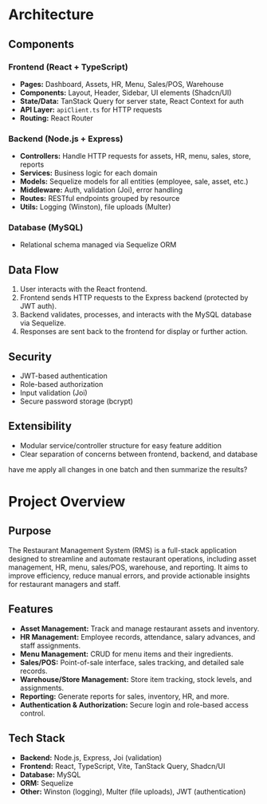 # Architecture



## Components

### Frontend (React + TypeScript)
- **Pages:** Dashboard, Assets, HR, Menu, Sales/POS, Warehouse
- **Components:** Layout, Header, Sidebar, UI elements (Shadcn/UI)
- **State/Data:** TanStack Query for server state, React Context for auth
- **API Layer:** `apiClient.ts` for HTTP requests
- **Routing:** React Router

### Backend (Node.js + Express)
- **Controllers:** Handle HTTP requests for assets, HR, menu, sales, store, reports
- **Services:** Business logic for each domain
- **Models:** Sequelize models for all entities (employee, sale, asset, etc.)
- **Middleware:** Auth, validation (Joi), error handling
- **Routes:** RESTful endpoints grouped by resource
- **Utils:** Logging (Winston), file uploads (Multer)

### Database (MySQL)
- Relational schema managed via Sequelize ORM


## Data Flow
1. User interacts with the React frontend.
2. Frontend sends HTTP requests to the Express backend (protected by JWT auth).
3. Backend validates, processes, and interacts with the MySQL database via Sequelize.
4. Responses are sent back to the frontend for display or further action.

## Security
- JWT-based authentication
- Role-based authorization
- Input validation (Joi)
- Secure password storage (bcrypt)

## Extensibility
- Modular service/controller structure for easy feature addition
- Clear separation of concerns between frontend, backend, and database


have me apply all changes in one batch and then summarize the results?

# Project Overview

## Purpose
The Restaurant Management System (RMS) is a full-stack application designed to streamline and automate restaurant operations, including asset management, HR, menu, sales/POS, warehouse, and reporting. It aims to improve efficiency, reduce manual errors, and provide actionable insights for restaurant managers and staff.

## Features
- **Asset Management:** Track and manage restaurant assets and inventory.
- **HR Management:** Employee records, attendance, salary advances, and staff assignments.
- **Menu Management:** CRUD for menu items and their ingredients.
- **Sales/POS:** Point-of-sale interface, sales tracking, and detailed sale records.
- **Warehouse/Store Management:** Store item tracking, stock levels, and assignments.
- **Reporting:** Generate reports for sales, inventory, HR, and more.
- **Authentication & Authorization:** Secure login and role-based access control.

## Tech Stack
- **Backend:** Node.js, Express, Joi (validation)
- **Frontend:** React, TypeScript, Vite, TanStack Query, Shadcn/UI
- **Database:** MySQL
- **ORM:** Sequelize
- **Other:** Winston (logging), Multer (file uploads), JWT (authentication)
